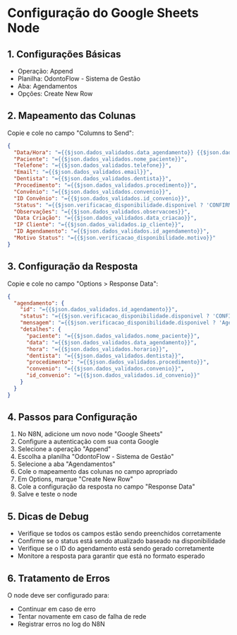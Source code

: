 # Configuração do Google Sheets Node

## 1. Configurações Básicas
- Operação: Append
- Planilha: OdontoFlow - Sistema de Gestão
- Aba: Agendamentos
- Opções: Create New Row

## 2. Mapeamento das Colunas
Copie e cole no campo "Columns to Send":
```json
{
  "Data/Hora": "={{$json.dados_validados.data_agendamento}} {{$json.dados_validados.horario}}",
  "Paciente": "={{$json.dados_validados.nome_paciente}}",
  "Telefone": "={{$json.dados_validados.telefone}}",
  "Email": "={{$json.dados_validados.email}}",
  "Dentista": "={{$json.dados_validados.dentista}}",
  "Procedimento": "={{$json.dados_validados.procedimento}}",
  "Convênio": "={{$json.dados_validados.convenio}}",
  "ID Convênio": "={{$json.dados_validados.id_convenio}}",
  "Status": "={{$json.verificacao_disponibilidade.disponivel ? 'CONFIRMADO' : 'INDISPONÍVEL'}}",
  "Observações": "={{$json.dados_validados.observacoes}}",
  "Data Criação": "={{$json.dados_validados.data_criacao}}",
  "IP Cliente": "={{$json.dados_validados.ip_cliente}}",
  "ID Agendamento": "={{$json.dados_validados.id_agendamento}}",
  "Motivo Status": "={{$json.verificacao_disponibilidade.motivo}}"
}
```

## 3. Configuração da Resposta
Copie e cole no campo "Options > Response Data":
```json
{
  "agendamento": {
    "id": "={{$json.dados_validados.id_agendamento}}",
    "status": "={{$json.verificacao_disponibilidade.disponivel ? 'CONFIRMADO' : 'INDISPONÍVEL'}}",
    "mensagem": "={{$json.verificacao_disponibilidade.disponivel ? 'Agendamento realizado com sucesso!' : 'Não foi possível realizar o agendamento: ' + $json.verificacao_disponibilidade.motivo}}",
    "detalhes": {
      "paciente": "={{$json.dados_validados.nome_paciente}}",
      "data": "={{$json.dados_validados.data_agendamento}}",
      "hora": "={{$json.dados_validados.horario}}",
      "dentista": "={{$json.dados_validados.dentista}}",
      "procedimento": "={{$json.dados_validados.procedimento}}",
      "convenio": "={{$json.dados_validados.convenio}}",
      "id_convenio": "={{$json.dados_validados.id_convenio}}"
    }
  }
}
```

## 4. Passos para Configuração

1. No N8N, adicione um novo node "Google Sheets"
2. Configure a autenticação com sua conta Google
3. Selecione a operação "Append"
4. Escolha a planilha "OdontoFlow - Sistema de Gestão"
5. Selecione a aba "Agendamentos"
6. Cole o mapeamento das colunas no campo apropriado
7. Em Options, marque "Create New Row"
8. Cole a configuração da resposta no campo "Response Data"
9. Salve e teste o node

## 5. Dicas de Debug

- Verifique se todos os campos estão sendo preenchidos corretamente
- Confirme se o status está sendo atualizado baseado na disponibilidade
- Verifique se o ID do agendamento está sendo gerado corretamente
- Monitore a resposta para garantir que está no formato esperado

## 6. Tratamento de Erros

O node deve ser configurado para:
- Continuar em caso de erro
- Tentar novamente em caso de falha de rede
- Registrar erros no log do N8N

